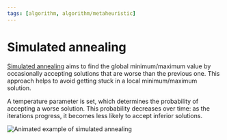 ```yaml
---
tags: [algorithm, algorithm/metaheuristic]
---
```


# Simulated annealing

[Simulated annealing](https://wikipedia.org/wiki/simulated_annealing) aims to find the global minimum/maximum value by occasionally accepting solutions that are worse than the previous one. This approach helps to avoid getting stuck in a local minimum/maximum solution.

A temperature parameter is set, which determines the probability of accepting a worse solution. This probability decreases over time: as the iterations progress, it becomes less likely to accept inferior solutions.

![Animated example of simulated annealing](/assets/simulated-annealing.gif)